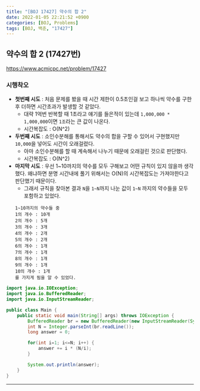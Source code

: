 ```yaml
---
title: "[BOJ 17427] 약수의 합 2" 
date: 2022-01-05 22:21:52 +0900
categories: [BOJ, Problems]
tags: [BOJ, 백준, "17427"]
---
```


## 약수의 합 2 (17427번)
https://www.acmicpc.net/problem/17427

### 시행착오
- **첫번째 시도** : 처음 문제를 봤을 때 시간 제한이 0.5초인걸 보고 하나씩 약수를 구한 후 더하면 시간초과가 발생할 것 같았다.
  - 대략 1억번 반복할 때 1초라고 얘기를 들은적이 있는데 `1,000,000 * 1,000,000`이면 `1조`라는 큰 값이 나온다.
  - 시간복잡도 : O(N^2)
- **두번째 시도** : 소인수분해를 통해서도 약수의 합을 구할 수 있어서 구현했지만 `10,000`을 넣어도 시간이 오래걸렸다.
  - 아마 소인수분해를 할 때 계속해서 나누기 때문에 오래걸린 것으로 판단했다. 
  - 시간복잡도 : O(N^2)
- **마지막 시도** : 우선 1~10까지의 약수를 모두 구해보고 어떤 규칙이 있지 않을까 생각했다. 왜냐하면 분명 시간내에 풀기 위해서는 O(N)의 시간복잡도는 가져야한다고 판단했기 때문이다.
  - 그래서 규칙을 찾아본 결과 `N`을 `1~N`까지 나눈 값이 `1~N` 까지의 약수들을 모두 포함하고 있었다.
  ```text
  1~10까지의 약수들 중
  1의 개수 : 10개
  2의 개수 : 5개
  3의 개수 : 3개
  4의 개수 : 2개
  5의 개수 : 2개
  6의 개수 : 1개
  7의 개수 : 1개
  8의 개수 : 1개
  9의 개수 : 1개
  10의 개수 : 1개
  를 가지게 됨을 알 수 있었다.
  ```

```java
import java.io.IOException;
import java.io.BufferedReader;
import java.io.InputStreamReader;

public class Main {
    public static void main(String[] args) throws IOException {
        BufferedReader br = new BufferedReader(new InputStreamReader(System.in));
        int N = Integer.parseInt(br.readLine());
        long answer = 0;

        for(int i=1; i<=N; i++) {
            answer += i * (N/i);
        }

        System.out.println(answer);
    }
}
```
---
